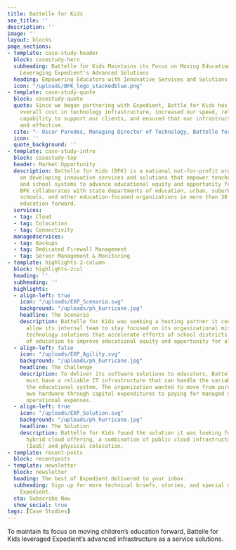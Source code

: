 ```yaml
---
title: Battelle for Kids
seo_title: ''
description: ''
image: ''
layout: blocks
page_sections:
- template: case-study-header
  block: casestudy-hero
  subheading: Battelle for Kids Maintains its Focus on Moving Education Forward by
    Leveraging Expedient's Advanced Solutions
  heading: Empowering Educators with Innovative Services and Solutions
  icon: "/uploads/BFK_logo_stackedblue.png"
- template: case-study-quote
  block: casestudy-quote
  quote: Since we began partnering with Expedient, Battle for Kids has reduced our
    overall cost in technology infrastructure, increased our speed, reliability and
    capability to support our clients, and ensured that our infrastructure is stable
    and effective.
  cite: "- Oscar Paredes, Managing Director of Technology, Battelle for Kids"
  icon: ''
  quote_background: ''
- template: case-study-intro
  block: casestudy-top
  header: Market Opportunity
  description: Battelle for Kids (BFK) is a national not-for-profit organization focused
    on developing innovative services and solutions that empower teachers, leaders
    and school systems to advance educational equity and opportunity for all students.
    BFK collaborates with state departments of education, urban, suburban and rural
    schools, and other education-focused organizations in more than 30 states to move
    education forward.
  services:
  - tag: Cloud
  - tag: Colocation
  - tag: Connectivity
  managedservices:
  - tag: Backups
  - tag: Dedicated Firewall Management
  - tag: Server Management & Monitoring
- template: highlights-2-column
  block: highlights-2col
  heading: ''
  subheading: ''
  highlights:
  - align-left: true
    icon: "/uploads/EXP_Scenario.svg"
    background: "/uploads/ph_hurricane.jpg"
    headline: The Scenario
    description: Battelle for Kids was seeking a hosting partner it could trust to
      allow its internal team to stay focused on its organizational mission and developing
      technology solutions that accelerate efforts of school districts and state departments
      of education to improve educational equity and opportunity for all students.
  - align-left: false
    icon: "/uploads/EXP_Agility.svg"
    background: "/uploads/ph_hurricane.jpg"
    headline: The Challenge
    description: To deliver its software solutions to educators, Battelle for Kids
      must have a reliable IT infrastructure that can handle the variable demand of
      the educational system. The organization wanted to move from purchasing its
      own hardware through capital expenditures to paying for managed services through
      operational expenses.
  - align-left: true
    icon: "/uploads/EXP_Solution.svg"
    background: "/uploads/ph_hurricane.jpg"
    headline: The Solution
    description: Battelle for Kids found the solution it was looking for with Expedient’s
      hybrid cloud offering, a combination of public cloud infrastructure as a service
      (IaaS) and physical colocation.
- template: recent-posts
  block: recentposts
- template: newsletter
  block: newsletter
  heading: The best of Expedient delivered to your inbox.
  subheading: Sign up for more technical briefs, stories, and special offers from
    Expedient.
  cta: Subscribe Now
  show_social: true
tags: [Case Studies]
--- 
```


To maintain its focus on moving children’s education forward, Battelle for Kids leveraged Expedient’s advanced infrastructure as a service solutions.